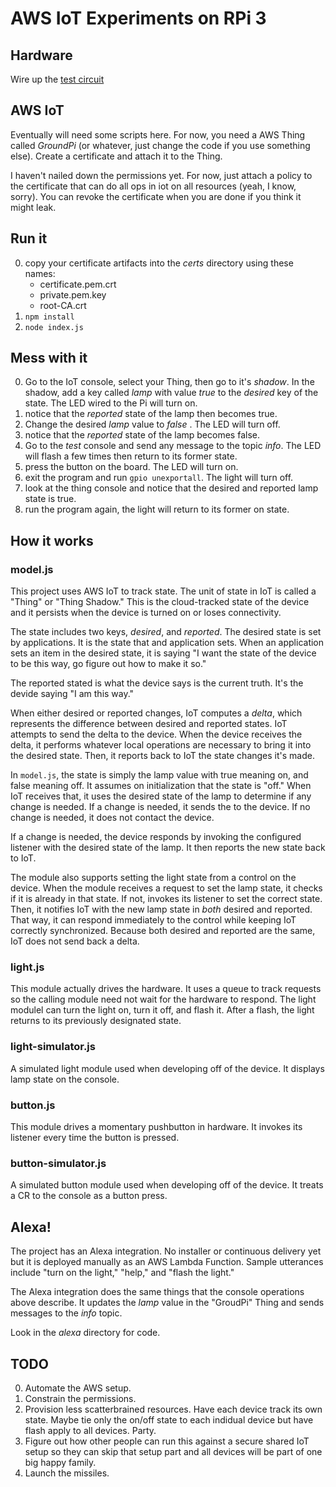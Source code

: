# AWS IoT Experiments on RPi 3

## Hardware

Wire up the [test circuit](https://aztecrex.github.io/rpi-verify-gpio/)

## AWS IoT

Eventually will need some scripts here. For now, you need a AWS Thing called _GroundPi_
(or whatever, just change the code if you use something else). Create a certificate
and attach it to the Thing.

I haven't nailed down the permissions yet. For now, just attach a policy to the
certificate that can do all ops in iot on all resources (yeah, I know, sorry).
You can revoke the certificate when you are done if you think it might leak.

## Run it

0. copy your certificate artifacts into the _certs_ directory using these
names:
   - certificate.pem.crt
   - private.pem.key
   - root-CA.crt
0. `npm install`
0. `node index.js`

## Mess with it

0. Go to the IoT console, select your Thing, then go to it's _shadow_. In the shadow,
add a key called _lamp_ with value _true_ to the _desired_ key of the state. 
The LED wired to the Pi will turn on.
0. notice that the _reported_ state of the lamp then becomes true.
0. Change the desired _lamp_ value to _false_ . The LED will turn off.
0. notice that the _reported_ state of the lamp becomes false.
0. Go to the _test_ console and send any message to the topic _info_. The LED will flash
a few times then return to its former state.
0. press the button on the board. The LED will turn on.
0. exit the program and run `gpio unexportall`. The light will turn off.
0. look at the thing console and notice that the desired and reported lamp state is true.
0. run the program again, the light will return to its former on state.

## How it works

### model.js

This project uses AWS IoT to track state. The unit of state in IoT is called a "Thing" or
"Thing Shadow." This is the cloud-tracked state of the device and it persists when the
device is turned on or loses connectivity.

The state includes two keys, _desired_, and _reported_. The desired state is set by
applications. It is the state that and application sets. When an application sets an
item in the desired state, it is saying "I want the state of the device to be this way,
go figure out how to make it so."

The reported stated is what the device says is the current truth. It's the devide saying
"I am this way."

When either desired or reported changes, IoT computes a _delta_, which represents the
difference between desired and reported states. IoT attempts to send the delta to the
device. When the device receives the delta, it performs whatever local operations are
necessary to bring it into the desired state. Then, it reports back to IoT the state
changes it's made.

In `model.js`, the state is simply the lamp value with true meaning on, and false meaning
off. It assumes on initialization that the state is "off."  When IoT receives that, it 
uses the desired state of the lamp to determine if any change is needed. If a change is
needed, it sends the to the device. If no change is needed, it does not contact the device.

If a change is needed, the device responds by invoking the configured listener with the
desired state of the lamp. It then reports the new state back to IoT.

The module also supports setting the light state from a control on the device. When the
module receives a request to set the lamp state, it checks if it is already in that
state. If not, invokes its listener to set the correct state. Then, it notifies IoT
with the new lamp state in _both_ desired and reported. That way, it can respond 
immediately to the control while keeping IoT correctly synchronized. Because both 
desired and reported are the same, IoT does not send back a delta.

### light.js

This module actually drives the hardware. It uses a queue to track requests so the
calling module need not wait for the hardware to respond. The light modulel can turn
the light on, turn it off, and flash it. After a flash, the light returns to its previously
designated state.

### light-simulator.js

A simulated light module used when developing off of the device. It displays lamp
state on the console.

### button.js

This module drives a momentary pushbutton in hardware. It invokes its listener every
time the button is pressed.

### button-simulator.js

A simulated button module used when developing off of the device. It treats a CR to the
console as a button press.

## Alexa!

The project has an Alexa integration. No installer or continuous delivery yet but it is
deployed manually as an AWS Lambda Function. Sample utterances include "turn on the light,"
"help," and "flash the light."

The Alexa integration does the same things that the console operations above describe. It
updates the _lamp_ value in the "GroudPi" Thing and sends messages to the _info_ topic.

Look in the _alexa_ directory for code.

## TODO

0. Automate the AWS setup.
0. Constrain the permissions.
0. Provision less scatterbrained resources. Have each device track its own state. Maybe tie only
the on/off state to each indidual device but have flash apply to all devices. Party.
0. Figure out how other people can run this against a secure shared IoT setup so they can skip that
setup part and all devices will be part of one big happy family.
0. Launch the missiles.
